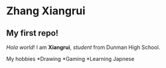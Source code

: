 # Zhang Xiangrui
## My first repo!

_Hola_ *world*! I am **Xiangrui**, _student_ from Dunman High School.

My hobbies
*Drawing
*Gaming 
*Learning Japnese
